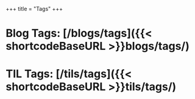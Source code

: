 +++
title = "Tags"
+++
# Blog Tags: [/blogs/tags]({{< shortcodeBaseURL >}}blogs/tags/)

# TIL Tags: [/tils/tags]({{< shortcodeBaseURL >}}tils/tags/)
